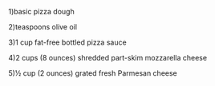 1)basic pizza dough

2)teaspoons olive oil

3)1 cup fat-free bottled pizza sauce

4)2 cups (8 ounces) shredded part-skim mozzarella cheese

5)½ cup (2 ounces) grated fresh Parmesan cheese